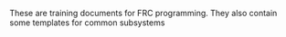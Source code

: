 These are training documents for FRC programming. They also contain some templates for common subsystems
